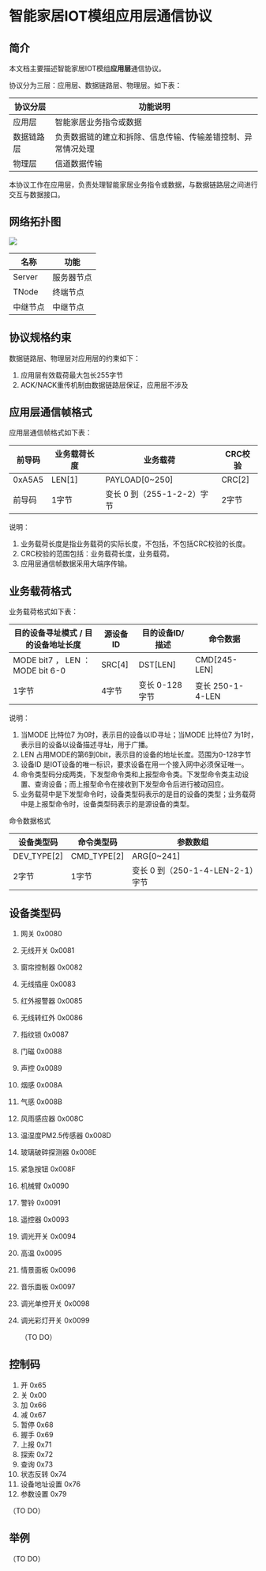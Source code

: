 # 智能家居IOT模组应用层通信协议



## 简介

本文档主要描述智能家居IOT模组**应用层**通信协议。

协议分为三层：应用层、数据链路层、物理层。如下表：

| 协议分层   | 功能说明                                                     |
| ---------- | ------------------------------------------------------------ |
| 应用层     | 智能家居业务指令或数据                                       |
| 数据链路层 | 负责数据链的建立和拆除、信息传输、传输差错控制、异常情况处理 |
| 物理层     | 信道数据传输                                                 |

本协议工作在应用层，负责处理智能家居业务指令或数据，与数据链路层之间进行交互与数据接口。



## 网络拓扑图

![](https://www.plantuml.com/plantuml/img/SoWkIImgAStDuKh9J2zABCXGS5Uevb80Wfp4olpI4jlapABaV0MmI71gKLbgaQwTGeXVVaggONHAPf5jKdv9HYmMMIEyiiPuPKtmofhYbJN3AskEIpOOgu_0WhfsOAqMI9Ar2bmEgNafm5030000)

| 名称     | 功能       |
| -------- | ---------- |
| Server   | 服务器节点 |
| TNode    | 终端节点   |
| 中继节点 | 中继节点   |



## 协议规格约束

数据链路层、物理层对应用层的约束如下：

1. 应用层有效载荷最大包长255字节
2. ACK/NACK重传机制由数据链路层保证，应用层不涉及

## 应用层通信帧格式

应用层通信帧格式如下表：

| 前导码 | 业务载荷长度 | 业务载荷                   | CRC校验 |
| ------ | ------------ | -------------------------- | ------- |
| 0xA5A5 | LEN[1]       | PAYLOAD[0~250]             | CRC[2]  |
| 前导码 | 1字节        | 变长 0 到（255-1-2-2）字节 | 2字节   |

说明：

1. 业务载荷长度是指业务载荷的实际长度，不包括，不包括CRC校验的长度。
2. CRC校验的范围包括：业务载荷长度，业务载荷。
3. 应用层通信帧数据采用大端序传输。

## 业务载荷格式

业务载荷格式如下表：

| 目的设备寻址模式 / 目的设备地址长度 | 源设备ID | 目的设备ID/描述 | 命令数据         |
| ----------------------------------- | -------- | --------------- | ---------------- |
| MODE bit7 ，  LEN ：MODE bit 6-0    | SRC[4]   | DST[LEN]        | CMD[245-LEN]     |
| 1字节                               | 4字节    | 变长 0-128字节  | 变长 250-1-4-LEN |

说明：

1. 当MODE 比特位7 为0时，表示目的设备以ID寻址；当MODE 比特位7 为1时，表示目的设备以设备描述寻址，用于广播。
2. LEN 占用MODE的第6到0bit，表示目的设备的地址长度。范围为0-128字节
3. 设备ID 是IOT设备的唯一标识，要求设备在用一个接入网中必须保证唯一。
4. 命令类型码分成两类，下发型命令类和上报型命令类。下发型命令类主动设置、查询设备；而上报型命令在接收到下发型命令后进行被动回应。
5. 业务载荷中是下发型命令时，设备类型码表示的是目的设备的类型；业务载荷中是上报型命令时，设备类型码表示的是源设备的类型。



命令数据格式

| 设备类型码  | 命令类型码  | 参数数组                         |
| ----------- | ----------- | -------------------------------- |
| DEV_TYPE[2] | CMD_TYPE[2] | ARG[0~241]                       |
| 2字节       | 1字节       | 变长 0 到（250-1-4-LEN-2-1）字节 |







##  设备类型码

1.  网关                                  0x0080

2. 无线开关                            0x0081

3. 窗帘控制器                        0x0082

4. 无线插座                            0x0083

5. 红外报警器                        0x0085

6. 无线转红外                        0x0086

7. 指纹锁                               0x0087

8. 门磁                                   0x0088

9. 声控                                   0x0089

10. 烟感                                   0x008A

11. 气感                                   0x008B

12. 风雨感应器                        0x008C

13. 温湿度PM2.5传感器          0x008D

14. 玻璃破碎探测器                 0x008E

15. 紧急按钮                            0x008F

16. 机械臂                               0x0090

17. 警铃                                   0x0091

18. 遥控器                                0x0093

19. 调光开关                            0x0094

20. 高温                                   0x0095

21. 情景面板                            0x0096

22. 音乐面板                            0x0097

23. 调光单控开关                     0x0098

24. 调光彩灯开关                     0x0099

    （TO DO）

## 控制码

1. 开                                      0x65
2. 关                                      0x00
3.  加                                     0x66
4.  减                                     0x67
5. 暂停                                  0x68
6. 握手                                  0x69
7. 上报                                  0x71
8. 探索                                  0x72
9. 查询                                  0x73
10. 状态反转                          0x74
11. 设备地址设置                   0x76
12. 参数设置                          0x79

   （TO DO）

## 举例

   （TO DO）
